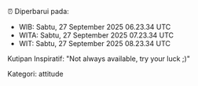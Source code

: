 ⏰ Diperbarui pada:
- WIB: Sabtu, 27 September 2025 06.23.34 UTC
- WITA: Sabtu, 27 September 2025 07.23.34 UTC
- WIT: Sabtu, 27 September 2025 08.23.34 UTC

Kutipan Inspiratif:
"Not always available, try your luck ;)"


Kategori: attitude

